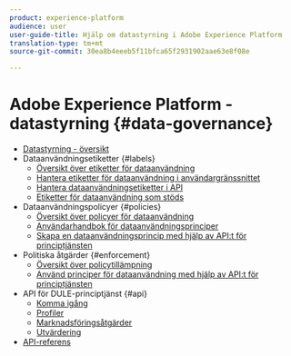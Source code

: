 ```yaml
---
product: experience-platform
audience: user
user-guide-title: Hjälp om datastyrning i Adobe Experience Platform
translation-type: tm+mt
source-git-commit: 30ea8b4eeeb5f11bfca65f2931902aae63e8f08e

---
```



# Adobe Experience Platform - datastyrning {#data-governance}

* [Datastyrning - översikt](home.md)
* Dataanvändningsetiketter {#labels}
   * [Översikt över etiketter för dataanvändning](labels/overview.md)
   * [Hantera etiketter för dataanvändning i användargränssnittet](labels/user-guide.md)
   * [Hantera dataanvändningsetiketter i API](labels/api.md)
   * [Etiketter för dataanvändning som stöds](labels/reference.md)
* Dataanvändningspolicyer {#policies}
   * [Översikt över policyer för dataanvändning](policies/overview.md)
   * [Användarhandbok för dataanvändningsprinciper](policies/user-guide.md)
   * [Skapa en dataanvändningsprincip med hjälp av API:t för principtjänsten](policies/create.md)
* Politiska åtgärder {#enforcement}
   * [Översikt över policytillämpning](enforcement/overview.md)
   * [Använd principer för dataanvändning med hjälp av API:t för principtjänsten](enforcement/api-enforcement.md)
* API för DULE-principtjänst {#api}
   * [Komma igång](api/getting-started.md)
   * [Profiler](api/policies.md)
   * [Marknadsföringsåtgärder](api/marketing-actions.md)
   * [Utvärdering](api/evaluation.md)
* [API-referens](https://www.adobe.io/apis/experienceplatform/home/api-reference.html#!acpdr/swagger-specs/dule-policy-service.yaml)